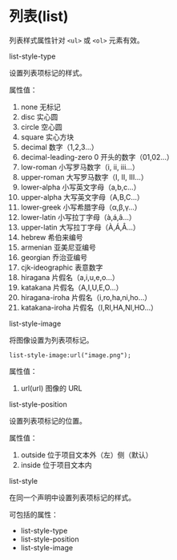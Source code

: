 列表(list)
=========

列表样式属性针对 `<ul>` 或 `<ol>` 元素有效。

list-style-type

设置列表项标记的样式。

属性值：

1. none 无标记
2. disc 实心圆
3. circle 空心圆
4. square 实心方块
5. decimal 数字（1,2,3...）
6. decimal-leading-zero 0 开头的数字（01,02...）
7. low-roman 小写罗马数字（i, ii, iii...）
8. upper-roman 大写罗马数字（I, II, III...）
9. lower-alpha 小写英文字母（a,b,c...）
10. upper-alpha 大写英文字母（A,B,C...）
11. lower-greek 小写希腊字母（α,β,γ...）
12. lower-latin 小写拉丁字母（à,á,â...）
13. upper-latin 大写拉丁字母（À,Á,Â...）
14. hebrew 希伯来编号
15. armenian 亚美尼亚编号
16. georgian 乔治亚编号
17. cjk-ideographic 表意数字
18. hiragana 片假名（a,i,u,e,o...）
19. katakana 片假名（A,I,U,E,O...）
20. hiragana-iroha 片假名（i,ro,ha,ni,ho...）
21. katakana-iroha 片假名（I,RI,HA,NI,HO...）

list-style-image

将图像设置为列表项标记。

	list-style-image:url("image.png");

属性值：

1. url(url) 图像的 URL

list-style-position

设置列表项标记的位置。

属性值：

1. outside 位于项目文本外（左）侧（默认）
2. inside 位于项目文本内

list-style

在同一个声明中设置列表项标记的样式。

可包括的属性：

+ list-style-type
+ list-style-position
+ list-style-image
